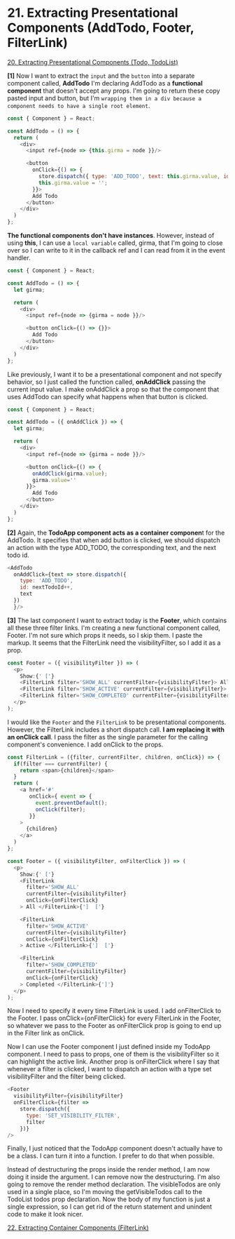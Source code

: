 # 21. Extracting Presentational Components (AddTodo, Footer, FilterLink)

[20. Extracting Presentational Components (Todo, TodoList)](https://github.com/xgirma/getting-started-with-redux/tree/master/chapters/20)

**[1]** Now I want to extract the `input` and the `button` into a separate component called, **AddTodo** I'm declaring AddTodo as a **functional component** that doesn't accept any props. I'm going to return these copy pasted input and button, but I'm `wrapping them in a div because a component needs to have a single root element`.

```javascript
const { Component } = React;

const AddTodo = () => {
  return (
    <div>
      <input ref={node => {this.girma = node }}/>

      <button
        onClick={() => {
          store.dispatch({ type: 'ADD_TODO', text: this.girma.value, id: nextTodoId++ });
          this.girma.value = '';
        }}>
        Add Todo
      </button>
    </div>
  )
};
```

**The functional components don't have instances**. However, instead of using **this**, I can use a `local variable` called, girma, that I'm going to close over so I can write to it in the callback ref and I can read from it in the event handler.

```javascript
const { Component } = React;

const AddTodo = () => {
  let girma;

  return (
    <div>
      <input ref={node => {girma = node }}/>

      <button onClick={() => {}}>
        Add Todo
      </button>
    </div>
  )
};
```

Like previously, I want it to be a presentational component and not specify behavior, so I just called the function called, **onAddClick** passing the current input value. I make onAddClick a prop so that the component that uses AddTodo can specify what happens when that button is clicked.

```javascript
const { Component } = React;

const AddTodo = ({ onAddClick }) => {
  let girma;

  return (
    <div>
      <input ref={node => {girma = node }}/>

      <button onClick={() => { 
        onAddClick(girma.value); 
        girma.value=''
      }}>
        Add Todo
      </button>
    </div>
  )
};
```
**[2]** Again, the **TodoApp component acts as a container componen**t for the AddTodo. It specifies that when add button is clicked, we should dispatch an action with the type ADD_TODO, the corresponding text, and the next todo id.

```javascript
<AddTodo
  onAddClick={text => store.dispatch({
    type: 'ADD_TODO',
    id: nextTodoId++,
    text
  })
  }/>
```

**[3]** The last component I want to extract today is the **Footer**, which contains all these three filter links. I'm creating a new functional component called, Footer. I'm not sure which props it needs, so I skip them. I paste the markup. It seems that the FilterLink need the visibilityFilter, so I add it as a prop.

```javascript
const Footer = ({ visibilityFilter }) => (
  <p>
    Show:{' ['}
    <FilterLink filter='SHOW_ALL' currentFilter={visibilityFilter}> All </FilterLink>{']  ['}
    <FilterLink filter='SHOW_ACTIVE' currentFilter={visibilityFilter}> Active </FilterLink>{']  ['}
    <FilterLink filter='SHOW_COMPLETED' currentFilter={visibilityFilter}> Completed </FilterLink>{']'}
  </p>
);
```

I would like the `Footer` and the `FilterLink` to be presentational components. However, the FilterLink includes a short dispatch call. **I am replacing it with an onClick call**. I pass the filter as the single parameter for the calling component's convenience. I add onClick to the props.

```javascript
const FilterLink = ({filter, currentFilter, children, onClick}) => {
  if(filter === currentFilter) {
    return <span>{children}</span>
  }
  return (
    <a href='#'
       onClick={ event => {
         event.preventDefault();
         onClick(filter);
       }}
    >
      {children}
    </a>
  )
};
```

```javascript
const Footer = ({ visibilityFilter, onFilterClick }) => (
  <p>
    Show:{' ['}
    <FilterLink
      filter='SHOW_ALL'
      currentFilter={visibilityFilter}
      onClick={onFilterClick}
    > All </FilterLink>{']  ['}

    <FilterLink
      filter='SHOW_ACTIVE'
      currentFilter={visibilityFilter}
      onClick={onFilterClick}
    > Active </FilterLink>{']  ['}

    <FilterLink
      filter='SHOW_COMPLETED'
      currentFilter={visibilityFilter}
      onClick={onFilterClick}
    > Completed </FilterLink>{']'}
  </p>
);
```

Now I need to specify it every time FilterLink is used. I add onFilterClick to the Footer. I pass onClick={onFilterClick} for every FilterLink in the Footer, so whatever we pass to the Footer as onFilterClick prop is going to end up in the Filter link as onClick.

Now I can use the Footer component I just defined inside my TodoApp component. I need to pass to props, one of them is the visibilityFilter so it can highlight the active link. Another prop is onFilterClick where I say that whenever a filter is clicked, I want to dispatch an action with a type set visibilityFilter and the filter being clicked.

```javascript
<Footer
  visibilityFilter={visibilityFilter}
  onFilterClick={filter =>
    store.dispatch({
      type: 'SET_VISIBILITY_FILTER',
      filter
    })}
/>
```

Finally, I just noticed that the TodoApp component doesn't actually have to be a class. I can turn it into a function. I prefer to do that when possible.

Instead of destructuring the props inside the render method, I am now doing it inside the argument. I can remove now the destructuring. I'm also going to remove the render method declaration. The visibleTodos are only used in a single place, so I'm moving the getVisibleTodos call to the TodoList todos prop declaration. Now the body of my function is just a single expression, so I can get rid of the return statement and unindent code to make it look nicer.








[22. Extracting Container Components (FilterLink)](https://github.com/xgirma/getting-started-with-redux/tree/master/chapters/22)